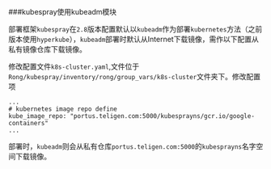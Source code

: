 ###kubespray使用kubeadm模块

部署框架```kubespray```在```2.8```版本配置默认以```kubeadm```作为部署```kubernetes```方法（之前版本使用```hyperkube```），```kubeadm```部署时默认从Internet下载镜像，需作以下配置从私有镜像仓库下载镜像。

修改配置文件```k8s-cluster.yaml```,文件位于```Rong/kubespray/inventory/rong/group_vars/k8s-cluster```文件夹下。修改配置项
```
...
# kubernetes image repo define
kube_image_repo: "portus.teligen.com:5000/kubesprayns/gcr.io/google-containers"
...
```
部署时，```kubeadm```则会从私有仓库```portus.teligen.com:5000```的```kubesprayns```名字空间下载镜像。